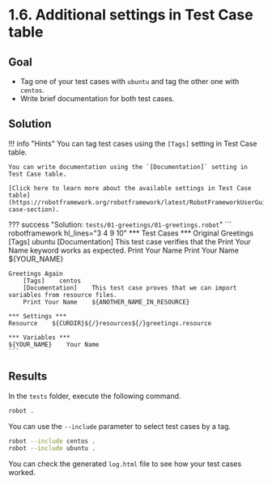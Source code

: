 # 1.6. Additional settings in Test Case table

## Goal

* Tag one of your test cases with `ubuntu` and tag the other one with `centos`.
* Write brief documentation for both test cases.

## Solution

!!! info "Hints"
    You can tag test cases using the `[Tags]` setting in Test Case table.

    You can write documentation using the `[Documentation]` setting in Test Case table.

    [Click here to learn more about the available settings in Test Case table](https://robotframework.org/robotframework/latest/RobotFrameworkUserGuide.html#test-case-section).

??? success "Solution: `tests/01-greetings/01-greetings.robot`"
    ``` robotframework hl_lines="3 4 9 10"
    *** Test Cases ***
    Original Greetings
        [Tags]    ubuntu
        [Documentation]    This test case verifies that the Print Your Name keyword works as expected.
        Print Your Name
        Print Your Name    ${YOUR_NAME}

    Greetings Again
        [Tags]    centos
        [Documentation]    This test case proves that we can import variables from resource files.
        Print Your Name    ${ANOTHER_NAME_IN_RESOURCE}

    *** Settings ***
    Resource    ${CURDIR}${/}resources${/}greetings.resource

    *** Variables ***
    ${YOUR_NAME}    Your Name
    ```

## Results

In the `tests` folder, execute the following command.

``` bash
robot .
```

You can use the `--include` parameter to select test cases by a tag.
``` bash
robot --include centos .
robot --include ubuntu .
```

You can check the generated `log.html` file to see how your test cases worked.
